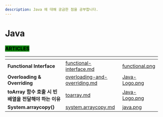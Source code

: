 ```yaml
---
description: Java 에 대해 궁금한 점을 공부합니다.
---
```


# Java

### <mark style="background-color:green;">ARTICLES</mark>

<table data-card-size="large" data-view="cards"><thead><tr><th></th><th data-hidden data-card-target data-type="content-ref"></th><th data-hidden data-card-cover data-type="files"></th></tr></thead><tbody><tr><td><strong>Functional Interface</strong></td><td><a href="category/java/functional-interface.md">functional-interface.md</a></td><td><a href=".gitbook/assets/functional.png">functional.png</a></td></tr><tr><td><strong>Overloading &#x26; Overriding</strong></td><td><a href="category/java/overloading-and-overriding.md">overloading-and-overriding.md</a></td><td><a href=".gitbook/assets/Java-Logo.png">Java-Logo.png</a></td></tr><tr><td><strong>toArray 함수 호출 시 빈 배열을 전달해야 하는 이유</strong></td><td><a href="category/java/toarray.md">toarray.md</a></td><td><a href=".gitbook/assets/Java-Logo.png">Java-Logo.png</a></td></tr><tr><td><strong>System.arraycopy()</strong></td><td><a href="category/java/system.arraycopy.md">system.arraycopy.md</a></td><td><a href=".gitbook/assets/java.png">java.png</a></td></tr></tbody></table>
